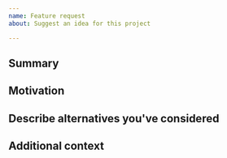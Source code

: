```yaml
---
name: Feature request
about: Suggest an idea for this project

---
```


<!--

Have you read Snake's Code of Conduct? By filing an Issue, you are expected to comply with it, including treating everyone with respect: https://github.com/predatorx7/snake_code/blob/master/CODE_OF_CONDUCT.md

Do you want to ask a question? Are you looking for support? Mail me at smushaheed@outlook.com instead.

If you're convinced that none of the options and features existing in snake_code are appropriate for the feature you want, please explain why that's the case by completely filling out the issue template below.

-->

## Summary

<!-- One paragraph explanation of the feature. -->

## Motivation

<!-- Why are we doing this? What use cases does it support? What is the expected outcome? -->

## Describe alternatives you've considered

<!-- A clear and concise description of the alternative solutions you've considered. Be sure to explain why Snake's existing customizability isn't suitable for this feature. -->

## Additional context

<!-- Add any other context or screenshots about the feature request here. -->

